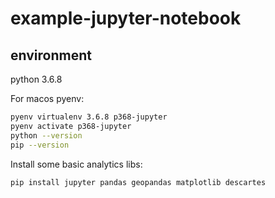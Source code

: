 # example-jupyter-notebook

## environment

python 3.6.8

For macos pyenv:

```bash
pyenv virtualenv 3.6.8 p368-jupyter
pyenv activate p368-jupyter
python --version
pip --version
```

Install some basic analytics libs:

```bash
pip install jupyter pandas geopandas matplotlib descartes
```


